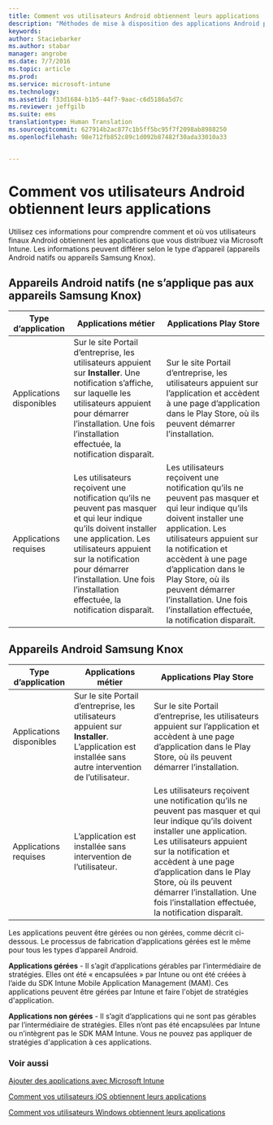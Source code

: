 ```yaml
---
title: Comment vos utilisateurs Android obtiennent leurs applications | Microsoft Intune
description: "Méthodes de mise à disposition des applications Android pour les utilisateurs finaux"
keywords: 
author: Staciebarker
ms.author: stabar
manager: angrobe
ms.date: 7/7/2016
ms.topic: article
ms.prod: 
ms.service: microsoft-intune
ms.technology: 
ms.assetid: f33d1684-b1b5-44f7-9aac-c6d5186a5d7c
ms.reviewer: jeffgilb
ms.suite: ems
translationtype: Human Translation
ms.sourcegitcommit: 627914b2ac877c1b5ff5bc95f7f2098ab8988250
ms.openlocfilehash: 98e712fb852c89c1d092b87482f30ada33010a33


---
```



# Comment vos utilisateurs Android obtiennent leurs applications
Utilisez ces informations pour comprendre comment et où vos utilisateurs finaux Android obtiennent les applications que vous distribuez via Microsoft Intune. Les informations peuvent différer selon le type d’appareil (appareils Android natifs ou appareils Samsung Knox).

## Appareils Android natifs (ne s’applique pas aux appareils Samsung Knox)

| Type d’application | Applications métier | Applications Play Store  |
| ------------- |-------------| -----|
| Applications disponibles      | Sur le site Portail d’entreprise, les utilisateurs appuient sur **Installer**. Une notification s’affiche, sur laquelle les utilisateurs appuient pour démarrer l’installation. Une fois l’installation effectuée, la notification disparaît. | Sur le site Portail d’entreprise, les utilisateurs appuient sur l’application et accèdent à une page d’application dans le Play Store, où ils peuvent démarrer l’installation.|
| Applications requises      | Les utilisateurs reçoivent une notification qu’ils ne peuvent pas masquer et qui leur indique qu’ils doivent installer une application. Les utilisateurs appuient sur la notification pour démarrer l’installation. Une fois l’installation effectuée, la notification disparaît.    | Les utilisateurs reçoivent une notification qu’ils ne peuvent pas masquer et qui leur indique qu’ils doivent installer une application. Les utilisateurs appuient sur la notification et accèdent à une page d’application dans le Play Store, où ils peuvent démarrer l’installation. Une fois l’installation effectuée, la notification disparaît. |

## Appareils Android Samsung Knox

| Type d’application | Applications métier | Applications Play Store  |
| ------------- |-------------| -----|
| Applications disponibles      | Sur le site Portail d’entreprise, les utilisateurs appuient sur **Installer**. L’application est installée sans autre intervention de l’utilisateur. | Sur le site Portail d’entreprise, les utilisateurs appuient sur l’application et accèdent à une page d’application dans le Play Store, où ils peuvent démarrer l’installation.|
| Applications requises      | L’application est installée sans intervention de l’utilisateur.    | Les utilisateurs reçoivent une notification qu’ils ne peuvent pas masquer et qui leur indique qu’ils doivent installer une application. Les utilisateurs appuient sur la notification et accèdent à une page d’application dans le Play Store, où ils peuvent démarrer l’installation. Une fois l’installation effectuée, la notification disparaît. |

Les applications peuvent être gérées ou non gérées, comme décrit ci-dessous. Le processus de fabrication d’applications gérées est le même pour tous les types d’appareil Android.

**Applications gérées** - Il s’agit d’applications gérables par l’intermédiaire de stratégies. Elles ont été « encapsulées » par Intune ou ont été créées à l’aide du SDK Intune Mobile Application Management (MAM). Ces applications peuvent être gérées par Intune et faire l'objet de stratégies d'application.

**Applications non gérées** - Il s’agit d’applications qui ne sont pas gérables par l’intermédiaire de stratégies. Elles n’ont pas été encapsulées par Intune ou n’intègrent pas le SDK MAM Intune. Vous ne pouvez pas appliquer de stratégies d'application à ces applications.

### Voir aussi
[Ajouter des applications avec Microsoft Intune](/intune/deploy-use/add-apps)

[Comment vos utilisateurs iOS obtiennent leurs applications](how-your-ios-users-get-their-apps.md)

[Comment vos utilisateurs Windows obtiennent leurs applications](how-your-windows-users-get-their-apps.md)



<!--HONumber=Oct16_HO2-->


